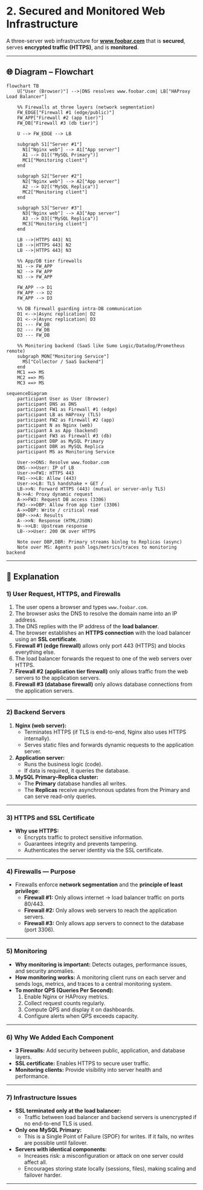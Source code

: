 # 2. Secured and Monitored Web Infrastructure

A three-server web infrastructure for **www.foobar.com** that is **secured**, serves **encrypted traffic (HTTPS)**, and is **monitored**.

---

## 🌐 Diagram – Flowchart

```mermaid
flowchart TB
    U["User (Browser)"] -->|DNS resolves www.foobar.com| LB["HAProxy Load Balancer"]

    %% Firewalls at three layers (network segmentation)
    FW_EDGE["Firewall #1 (edge/public)"]
    FW_APP["Firewall #2 (app tier)"]
    FW_DB["Firewall #3 (db tier)"]

    U --> FW_EDGE --> LB

    subgraph S1["Server #1"]
      N1["Nginx web"] --> A1["App server"]
      A1 --> D1[("MySQL Primary")]
      MC1["Monitoring client"]
    end

    subgraph S2["Server #2"]
      N2["Nginx web"] --> A2["App server"]
      A2 --> D2[("MySQL Replica")]
      MC2["Monitoring client"]
    end

    subgraph S3["Server #3"]
      N3["Nginx web"] --> A3["App server"]
      A3 --> D3[("MySQL Replica")]
      MC3["Monitoring client"]
    end

    LB -->|HTTPS 443| N1
    LB -->|HTTPS 443| N2
    LB -->|HTTPS 443| N3

    %% App/DB tier firewalls
    N1 --> FW_APP
    N2 --> FW_APP
    N3 --> FW_APP

    FW_APP --> D1
    FW_APP --> D2
    FW_APP --> D3

    %% DB firewall guarding intra-DB communication
    D1 <-->|Async replication| D2
    D1 <-->|Async replication| D3
    D1 --- FW_DB
    D2 --- FW_DB
    D3 --- FW_DB

    %% Monitoring backend (SaaS like Sumo Logic/Datadog/Prometheus remote)
    subgraph MON["Monitoring Service"]
      MS["Collector / SaaS backend"]
    end
    MC1 ==> MS
    MC2 ==> MS
    MC3 ==> MS
```
```mermaid
sequenceDiagram
    participant User as User (Browser)
    participant DNS as DNS
    participant FW1 as Firewall #1 (edge)
    participant LB as HAProxy (TLS)
    participant FW2 as Firewall #2 (app)
    participant N as Nginx (web)
    participant A as App (backend)
    participant FW3 as Firewall #3 (db)
    participant DBP as MySQL Primary
    participant DBR as MySQL Replica
    participant MS as Monitoring Service

    User->>DNS: Resolve www.foobar.com
    DNS-->>User: IP of LB
    User->>FW1: HTTPS 443
    FW1-->>LB: Allow (443)
    User->>LB: TLS handshake + GET /
    LB->>N: Forward HTTPS (443) (mutual or server-only TLS)
    N->>A: Proxy dynamic request
    A->>FW3: Request DB access (3306)
    FW3-->>DBP: Allow from app tier (3306)
    A->>DBP: Write / critical read
    DBP-->>A: Results
    A-->>N: Response (HTML/JSON)
    N-->>LB: Upstream response
    LB-->>User: 200 OK over HTTPS

    Note over DBP,DBR: Primary streams binlog to Replicas (async)
    Note over MS: Agents push logs/metrics/traces to monitoring backend
```
---

## 📄 Explanation

### 1) User Request, HTTPS, and Firewalls
1. The user opens a browser and types `www.foobar.com`.
2. The browser asks the DNS to resolve the domain name into an IP address.
3. The DNS replies with the IP address of the **load balancer**.
4. The browser establishes an **HTTPS connection** with the load balancer using an **SSL certificate**.
5. **Firewall #1 (edge firewall)** allows only port 443 (HTTPS) and blocks everything else.
6. The load balancer forwards the request to one of the web servers over HTTPS.
7. **Firewall #2 (application tier firewall)** only allows traffic from the web servers to the application servers.
8. **Firewall #3 (database firewall)** only allows database connections from the application servers.

---

### 2) Backend Servers
1. **Nginx (web server):**
   - Terminates HTTPS (if TLS is end-to-end, Nginx also uses HTTPS internally).
   - Serves static files and forwards dynamic requests to the application server.
2. **Application server:**
   - Runs the business logic (code).
   - If data is required, it queries the database.
3. **MySQL Primary–Replica cluster:**
   - The **Primary** database handles all writes.
   - The **Replicas** receive asynchronous updates from the Primary and can serve read-only queries.

---

### 3) HTTPS and SSL Certificate
- **Why use HTTPS:**
  - Encrypts traffic to protect sensitive information.
  - Guarantees integrity and prevents tampering.
  - Authenticates the server identity via the SSL certificate.

---

### 4) Firewalls — Purpose
- Firewalls enforce **network segmentation** and the **principle of least privilege**:
  - **Firewall #1:** Only allows internet → load balancer traffic on ports 80/443.
  - **Firewall #2:** Only allows web servers to reach the application servers.
  - **Firewall #3:** Only allows app servers to connect to the database (port 3306).

---

### 5) Monitoring
- **Why monitoring is important:** Detects outages, performance issues, and security anomalies.
- **How monitoring works:** A monitoring client runs on each server and sends logs, metrics, and traces to a central monitoring system.
- **To monitor QPS (Queries Per Second):**
  1. Enable Nginx or HAProxy metrics.
  2. Collect request counts regularly.
  3. Compute QPS and display it on dashboards.
  4. Configure alerts when QPS exceeds capacity.

---

### 6) Why We Added Each Component
- **3 Firewalls:** Add security between public, application, and database layers.
- **SSL certificate:** Enables HTTPS to secure user traffic.
- **Monitoring clients:** Provide visibility into server health and performance.

---

### 7) Infrastructure Issues
- **SSL terminated only at the load balancer:**
  - Traffic between load balancer and backend servers is unencrypted if no end-to-end TLS is used.
- **Only one MySQL Primary:**
  - This is a Single Point of Failure (SPOF) for writes. If it fails, no writes are possible until failover.
- **Servers with identical components:**
  - Increases risk: a misconfiguration or attack on one server could affect all.
  - Encourages storing state locally (sessions, files), making scaling and failover harder.

---
